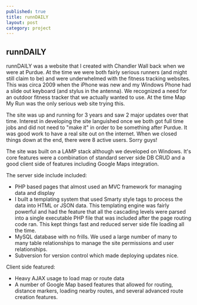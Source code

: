 ```yaml
---
published: true
title: runnDAILY
layout: post
category: project
---
```



## runnDAILY
runnDAILY was a website that I created with Chandler Wall back when we were at Purdue.  At the time we were both fairly serious runners (and might still claim to be) and were underwhelmed with the fitness tracking websites.  This was circa 2009 when the iPhone was new and my Windows Phone had a slide out keyboard (and stylus in the antenna).  We recognized a need for an outdoor fitness tracker that we actually wanted to use.  At the time Map My Run was the only serious web site trying this.

The site was up and running for 3 years and saw 2 major updates over that time.  Interest in developing the site languished once we both got full time jobs and did not need to "make it" in order to be something after Purdue.  It was good work to have a real site out on the internet.  When we closed things down at the end, there were 8 active users.  Sorry guys!

The site was built on a LAMP stack although we developed on Windows.  It's core features were a combination of standard server side DB CRUD and a good client side of features including Google Maps integration.

The server side include included:

 - PHP based pages that almost used an MVC framework for managing data and display
 - I built a templating system that used Smarty style tags to process the data into HTML or JSON data.  This templating engine was fairly powerful and had the feature that all the cascading levels were parsed into a single executable PHP file that was included after the page routing code ran.  This kept things fast and reduced server side file loading all the time.
 - MySQL database with no frills.  We used a large number of many to many table relationships to manage the site permissions and user relationships.
 - Subversion for version control which made deploying updates nice.

Client side featured:

 - Heavy AJAX usage to load map or route data
 - A number of Google Map based features that allowed for routing, distance markers, loading nearby routes, and several advanced route creation features.
